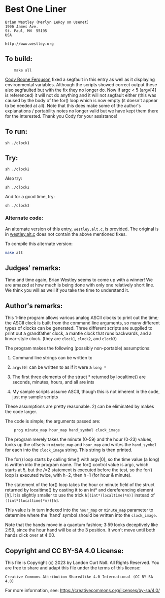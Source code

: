 # Best One Liner

    Brian Westley (Merlyn LeRoy on Usenet)
    1906 James Ave.
    St. Paul, MN  55105
    USA

    http://www.westley.org

## To build:

        make all


[Cody Boone Ferguson](/winners.html#Cody_Boone_Ferguson) fixed a segfault in
this entry as well as it displaying environmental variables.  Although the
scripts showed correct output these also segfaulted but with the fix they no
longer do. Now if argc < 5 (argv[4] is referenced) it will not do anything and
it will not segfault either (this was caused by the body of the for() loop which
is now empty (it doesn't appear to be needed at all). Note that this does make
some of the author's explanations / portability notes no longer valid but we
have kept them there for the interested.  Thank you Cody for your assistance!


## To run:

	sh ./clock1


## Try:


	sh ./clock2

Also try:


	sh ./clock2


And for a good time, try:


	sh ./clock3

### Alternate code:

An alternate version of this entry, `westley.alt.c`, is provided.
The original is in [westley.alt.c](westley.alt.c) does not contain
the above mentioned fixes.

To compile this alternate version:

```sh
make alt
```

## Judges' remarks:

Time and time again, Brian Westley seems to come up with a winner!
We are amazed at how much is being done with only one relatively
short line.  We think you will as well if you take the time to
understand it.

## Author's remarks:

This 1-line program allows various analog ASCII clocks
to print out the time; the ASCII clock is built from
the command line arguments, so many different types of
clocks can be generated.  Three different scripts are
supplied to print out a grandfather clock, a mantle
clock that runs backwards, and a linear-style clock.
(they are `clock1`, `clock2`, and `clock3`)

The program makes the following (possibly non-portable) assumptions:

1. Command line strings can be written to

2. `argv[0]` can be written to as if it were a `long *`

3. The first three elements of the struct * returned by localtime() are seconds,
minutes, hours, and all are ints

4. My sample scripts assume ASCII, though this is not inherent in the code, just
my sample scripts

These assumptions are pretty reasonable. 2) can be eliminated
by makes the code larger.

The code is simple; the arguments passed are:

        prog minute_map hour_map hand_symbol clock_image

The program merely takes the minute (0-59) and the hour (0-23)
values, looks up the offsets in `minute_map` and `hour_map`
and writes the `hand_symbol` for each into the `clock_image`
string.  This string is then printed.

The for() loop starts by calling time() with argv[0], so
the time value (a long) is written into the program name.
The for() control value is argc, which starts at 5, but
the /=2 statement is executed before the test, so the for()
loop is executed twice, with h=2, then h=1 (for hour & minute).

The statement of the for() loop takes the hour or minute
field of the struct returned by localtime() by casting it
to an int* and dereferencing element [h].  It is slightly
smaller to use the trick `h[(int*)localtime(*m)]` instead of
`((int*)localtime(*m))[h]`.

This value is in turn indexed into the `hour_map` or `minute_map`
parameter to determine where the 'hand' symbol should be
written into the `clock_image`.

Note that the hands move in a quantum fashion; 3:59 looks
deceptively like 2:59, since the hour hand will be at the 3
position.  It won't move until both hands click over at 4:00.

## Copyright and CC BY-SA 4.0 License:

This file is Copyright (c) 2023 by Landon Curt Noll.  All Rights Reserved.
You are free to share and adapt this file under the terms of this license:

    Creative Commons Attribution-ShareAlike 4.0 International (CC BY-SA 4.0)

For more information, see: https://creativecommons.org/licenses/by-sa/4.0/

